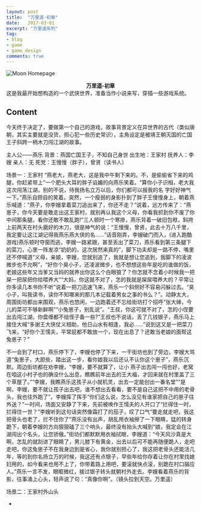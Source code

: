 ```yaml
---
layout: post
title:  "万里遥-初章"
date:   2017-03-01
excerpt: "万里遥系列"
tag:
- blog
- game
- game_design
comments: true
---
```


![Moon Homepage](https://dreambao.github.io/assets/img/bg.jpg)    
    
<center><b>万里遥-初章</b></center>
这是我最开始想构造的一个武侠世界，准备当作小说来写，穿插一些游戏系统。

## Content 
今天终于决定了，要做第一个自己的游戏，故事背景定义在异世界的古代（类似唐朝，其实主要就是没货，担心犯一些历史常识），主角设定是被靖王朝灭国的亡国王子斜跨一柄木刀闯江湖的故事。

主人公——燕乐
背景：燕国亡国王子，不知自己身世
出生地：王家村
抚养人：李嫂
亲人：无
死党：王慢慢（胖子），曾贤（读书人）


场景一：王家村
“燕老大，燕老大，这是我中午剩下来的。不，是偷偷省下来的鸡腿，你赶紧带上”一个肥头大耳的胖子谄媚的向燕乐笑着。“算你小子识相，老大我这次闯荡江湖，别的不说，待我扬名立万以后，你们都可以报我的名
字好好神气一下。”燕乐自顾自的笑着。突然，一个瘦弱的身影扑到了胖子王慢慢身上，朝着燕乐喊道：“燕子，你李嫂拿着菜刀追出来了，你还不走？”说着，远方传来了：“燕崽子，你今天要是敢走出这王家村，就别再认我这个义母，你看我抓到你不废了你中间那条腿，看你还敢不敢乱跑!”三人顿时一个寒掺，燕乐背着一破旧包袱，斜挎上前两天在村头磨好的木刀，很是神气的说：“王慢慢，曾贤，此去十万八千里，我定要让这江湖记得我燕乐燕大侠的名......”话音刚弄，李嫂破门而入，(进入跑酷游戏)燕乐顿时夺窗而逃，李嫂一路紧跟，甚至丢出了菜刀，燕乐看到第三条腿下的菜刀，心里一阵发凉“奶奶的，这次居然来真的”，脚下功夫却是一路不停，嘴里还不停喊道“义母，亲娘，李嫂，您就别追了，我就是想让您追到，我脚下的凌波微步也不允啊”，“好你个臭小子，还凌波微步，也不想想这些年是吃的谁做的饭，老娘这些年又当爹又当妈的就养出你这么个白眼狼了？你怎就不念着小时候我一把屎一把尿把你给喂养大”“大妈，你这就不对了，怎的我就是屎尿喂养大的？平常让你多读几本书你不听”说着一把刀迅速飞来，燕乐一个斜侧好不容易闪躲过去。“臭小子，叫我读书，读你不知哪来的那几本记载着男女之事的书么？”。动静太大，周围街坊都出来围观，燕乐也悠闲，一边跑着还不忘给街坊打个招呼“张大婶，今儿的菜可不够新鲜啊”“小兔崽子，别乱说”。“王叔，你这可就不对了，怎的小侄要出去闯江湖，你盘缠都不给侄子备一些?”王叔也不说话，丢了几钱银子，燕乐马上接住大喊“多谢王大侠仗义相助，他日山水有相逢，我必......”说到这又是一把菜刀飞来，“好你个王懦夫，平常屁都不敢放一个，现在出息了？还敢当老娘的面帮这兔崽子？”

不一会到了村口，燕乐停下了，李嫂也停了下来，一干街坊也到了旁边，李嫂大骂道“兔崽子，大胆些，踏出这一步，看你娘我以后还认不认你这个崽子”，燕乐沉默。周边街坊都在劝李嫂，“李嫂，要不就算了，让小
燕子出去闯一闯也好，老窝在咱这小村子也的确没什么出息，瞧瞧前年出去的王大福，才回来就在村里盖了三个草屋了。”“李嫂，我瞧燕乐这孩子从小就机灵，出去一定能创出一番名堂”“是啊，李嫂，要不就让孩子出去吧，谁不想出去看看，要不是自己这把不中用的老骨头，我也往外跑了”。李嫂挥了挥手“你们这么说，怎么没见有谁家把自己的崽子往外送？”一时间，场面又安静了下来，先前被唤作王懦夫的人开口了“拦得住一时，拦得住一世？”李嫂听到这句话突然像霜打了的茄子，叹了口气“要走就走吧，我这把骨头也老了，拦不住你了”燕乐没有出声，胡乱用衣袖擦了一下眼睛，猛的转身跪下，朝着李嫂的方向狠狠磕了三个响头，最终没有抬头大喊到“娘，我定会在江湖闯出个名头，让您骄傲。”街坊们都默默用衣袖拭眼，李嫂道：“今天风沙真是大啊，怎乱的就刮进了眼睛了，男儿膝下有黄金，出去以后可不能再随便跪人，走吧走吧，你这兔崽子不在我身边到是省心，我你就别担心了，我这把老骨头还能活几年，等的到你名扬立万的时候，我这还有点银子，早些年给你存着让你在村里找媳妇用的，如今看来也用不上了，你带着路上用吧，要滚就快点滚，别跪在村口膈应人。”燕乐一言不发，眼眶微红，接过银子转头就朝村外走去。李嫂看着燕乐的背影，往事涌上心头，轻声说了句：“真像你啊”。（镜头拉到天空。万里遥）

场景二：王家村外山头

-